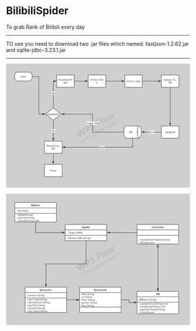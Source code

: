 # BilibiliSpider
To grab Rank of Bilibili every day

------
TO use you need to download two .jar files which named: fastjson-1.2.62.jar and sqlite-jdbc-3.23.1.jar 


-----

![P](https://github.com/MoonLightMadness/BilibiliSpider/blob/master/Total_Flow.png)


![P](https://github.com/MoonLightMadness/BilibiliSpider/blob/master/Class%20Flow.png)
